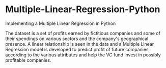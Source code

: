 # Multiple-Linear-Regression-Python
Implementing a Multiple Linear Regression in Python

The dataset is a set of profits earned by fictitious companies and some of their spendings on various sectors and the company's geographical presence. 
A linear relationship is seen in the data and a Multiple Linear Regression model is developed to predict profit of future companies according to the various attributes and help the VC fund invest in possibly profitable companies.
